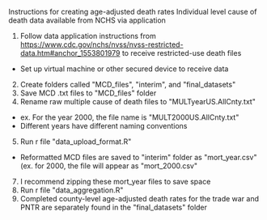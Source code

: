Instructions for creating age-adjusted death rates 
Individual level cause of death data available from NCHS via application

1. Follow data application instructions from https://www.cdc.gov/nchs/nvss/nvss-restricted-data.htm#anchor_1553801979 to receive restricted-use death files
  - Set up virtual machine or other secured device to receive data 
2. Create folders called "MCD_files", "interim", and "final_datasets" 
3. Save MCD .txt files to "MCD_files" folder
4. Rename raw multiple cause of death files to "MULTyearUS.AllCnty.txt"
  - ex. For the year 2000, the file name is "MULT2000US.AllCnty.txt" 
  - Different years have different naming conventions
5. Run r file "data_upload_format.R" 
  - Reformatted MCD files are saved to "interim" folder as "mort_year.csv" (ex. for 2000, the file will appear as "mort_2000.csv" 
7. I recommend zipping these mort_year files to save space 
8. Run r file "data_aggregation.R"
9. Completed county-level age-adjusted death rates for the trade war and PNTR are separately found in the "final_datasets" folder
  
 
